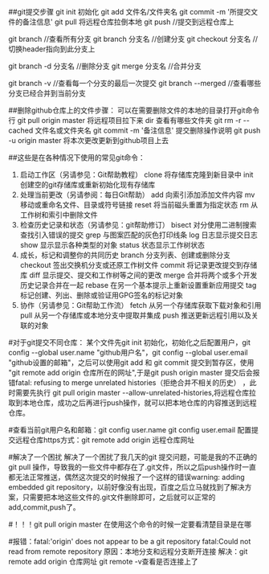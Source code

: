##git提交步骤
git init 初始化
git add 文件名/文件夹名
git commit -m '所提交文件的备注信息'
git pull	将远程仓库拉倒本地
git push  //提交到远程仓库上

git branch     //查看所有分支
git branch 分支名    //创建分支
git checkout 分支名     //切换header指向到此分支上

git branch -d 分支名         //删除分支
git merge 分支名          //合并分支
 
git branch -v    //查看每一个分支的最后一次提交
git branch --merged     //查看哪些分支已经合并到当前分支


##删除github仓库上的文件步骤：
可以在需要删除文件的本地的目录打开git命令行
git pull origin master  将远程项目拉下来
dir 查看有哪些文件夹
git rm -r --cached 文件名或文件夹名
git commit -m '备注信息'    提交删除操作说明
git push -u origin master  将本次更改更新到github项目上去

##这些是在各种情况下使用的常见git命令：
1. 启动工作区（另请参见：Git帮助教程）
clone  将存储库克隆到新目录中
init     创建空的git存储库或重新初始化现有存储库
2. 处理当前更改（另请参阅：每日Git帮助）
add 	向索引添加添加文件内容
mv	移动或重命名文件、目录或符号链接
reset	将当前磁头重置为指定状态
rm	从工作树和索引中删除文件
3. 检查历史记录和状态（另请参见：git帮助修订）
bisect	对分使用二进制搜索查找引入错误的提交
grep	与图案匹配的灰色打印线条
log	日志显示提交日志
show	显示显示各种类型的对象
status	状态显示工作树状态
4. 成长，标记和调整你的共同历史
branch	分支列表、创建或删除分支
checkout	签出交换机分支或还原工作树文件
commit	将记录更改提交到存储库
diff	显示提交、提交和工作树等之间的更改
merge	合并将两个或多个开发历史记录合并在一起
rebase	在另一个基本提示上重新设置重新应用提交
tag	标记创建、列出、删除或验证用GPG签名的标记对象
5. 协作（另请参见：Git帮助工作流）
fetch	从另一个存储库获取下载对象和引用
pull	从另一个存储库或本地分支中提取并集成
push	推送更新远程引用以及关联的对象


#对于git提交不同仓库：
某个文件先git init 初始化，初始化之后配置用户，git config --global user.name "github用户名"，git config --global user.email "github设置的邮箱"，之后可以使用git add 和 git commit 提交到暂存区，使用 "git  remote add origin 仓库所在的网址",于是git push origin master 提交后会报错fatal: refusing to merge unrelated histories（拒绝合并不相关的历史） ，此时需要先执行 git pull origin master --allow-unrelated-histories,将远程仓库拉取到本地仓库，成功之后再进行push操作，就可以把本地仓库的内容推送到远程仓库。

#查看当前git用户名和邮箱：git config user.name
		            git config user.email
配置提交远程仓库https方式：git remote add origin 远程仓库网址

#解决了一个困扰
解决了一个困扰了我几天的git 提交问题，可能是我的不正确的git pull 操作，导致我的一些文件中都存在了.git文件，所以之后push操作时一直都无法正常推送，偶然这次提交的时候报了一个这样的错误warning: adding embedded git repository，以前好像没有出现，百度之后立马就找到了解决方案，只需要把本地这些文件的.git文件删除即可，之后就可以正常的add,commit,push了。

#！！！git pull origin master
在使用这个命令的时候一定要看清楚目录是在哪

#报错：fatal:'origin' does not appear to be a git repository
fatal:Could not read from remote repository
原因：本地分支和远程分支断开连接
解决：git remote add origin 仓库网址
git remote -v查看是否连接上了


